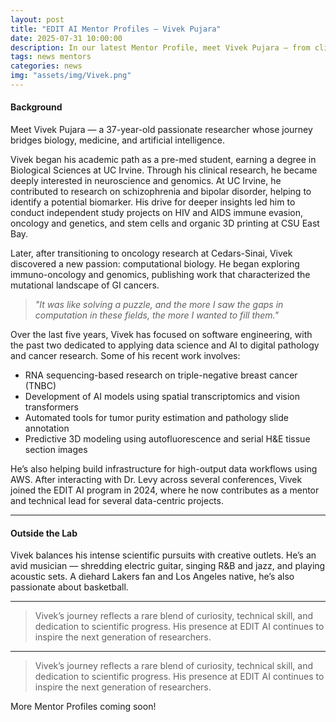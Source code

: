 ```yaml
---
layout: post
title: "EDIT AI Mentor Profiles — Vivek Pujara"
date: 2025-07-31 10:00:00
description: In our latest Mentor Profile, meet Vivek Pujara — from clinical research to cutting-edge bioinformatics.
tags: news mentors
categories: news
img: "assets/img/Vivek.png"
---
```


#### Background

Meet Vivek Pujara — a 37-year-old passionate researcher whose journey bridges biology, medicine, and artificial intelligence.

Vivek began his academic path as a pre-med student, earning a degree in Biological Sciences at UC Irvine. Through his clinical research, he became deeply interested in neuroscience and genomics. At UC Irvine, he contributed to research on schizophrenia and bipolar disorder, helping to identify a potential biomarker. His drive for deeper insights led him to conduct independent study projects on HIV and AIDS immune evasion, oncology and genetics, and stem cells and organic 3D printing at CSU East Bay. 

Later, after transitioning to oncology research at Cedars-Sinai, Vivek discovered a new passion: computational biology. He began exploring immuno-oncology and genomics, publishing work that characterized the mutational landscape of GI cancers.

> *"It was like solving a puzzle, and the more I saw the gaps in computation in these fields, the more I wanted to fill them."*

Over the last five years, Vivek has focused on software engineering, with the past two dedicated to applying data science and AI to digital pathology and cancer research. Some of his recent work involves:

 - RNA sequencing-based research on triple-negative breast cancer (TNBC)
 - Development of AI models using spatial transcriptomics and vision transformers
 - Automated tools for tumor purity estimation and pathology slide annotation
 - Predictive 3D modeling using autofluorescence and serial H&E tissue section images

He’s also helping build infrastructure for high-output data workflows using AWS. After interacting with Dr. Levy across several conferences, Vivek joined the EDIT AI program in 2024, where he now contributes as a mentor and technical lead for several data-centric projects.

---
#### Outside the Lab

Vivek balances his intense scientific pursuits with creative outlets. He’s an avid musician — shredding electric guitar, singing R&B and jazz, and playing acoustic sets. A diehard Lakers fan and Los Angeles native, he’s also passionate about basketball.

---

> Vivek’s journey reflects a rare blend of curiosity, technical skill, and dedication to scientific progress. His presence at EDIT AI continues to inspire the next generation of researchers.

---

> Vivek’s journey reflects a rare blend of curiosity, technical skill, and dedication to scientific progress. His presence at EDIT AI continues to inspire the next generation of researchers.

More Mentor Profiles coming soon!

